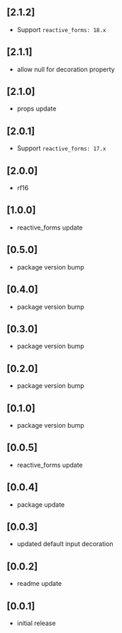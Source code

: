 ## [2.1.2]

* Support `reactive_forms: 18.x`

## [2.1.1]

* allow null for decoration property

## [2.1.0]

* props update

## [2.0.1]

* Support `reactive_forms: 17.x`

## [2.0.0]

* rf16

## [1.0.0]

* reactive_forms update

## [0.5.0]

* package version bump

## [0.4.0]

* package version bump

## [0.3.0]

* package version bump

## [0.2.0]

* package version bump

## [0.1.0]

* package version bump

## [0.0.5]

* reactive_forms update

## [0.0.4]

* package update

## [0.0.3]

* updated default input decoration

## [0.0.2]

* readme update

## [0.0.1]

* initial release
